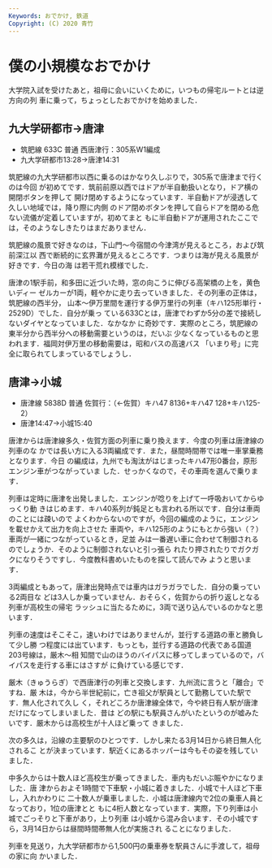 ```yaml
---
Keywords: おでかけ, 鉄道
Copyright: (C) 2020 青竹
---
```


# 僕の小規模なおでかけ

大学院入試を受けたあと，祖母に会いにいくために，いつもの帰宅ルートとは逆方向の列
車に乗って，ちょっとしたおでかけを始めました．

## 九大学研都市→唐津
- 筑肥線 633C 普通 西唐津行：305系W1編成
- 九大学研都市13:28→唐津14:31

筑肥線の九大学研都市以西に乗るのはかなり久しぶりで，305系で唐津まで行くのは今回
が初めてです．筑前前原以西ではドアが半自動扱いとなり，ドア横の開閉ボタンを押して
開け閉めするようになっています．半自動ドアが浸透して久しい地域では，降り際に内側
のドア閉めボタンを押して自らドアを閉める危ない流儀が定着していますが，初めてまと
もに半自動ドアが運用されたここでは，そのようなしきたりはまだありません．

筑肥線の風景で好きなのは，下山門～今宿間の今津湾が見えるところ，および筑前深江以
西で断続的に玄界灘が見えるところです．つまりは海が見える風景が好きです．今日の海
は若干荒れ模様でした．

唐津の1駅手前，和多田に近づいた時，窓の向こうに伸びる高架橋の上を，黄色いディー
ゼルカーが1両，軽やかに走り去っていきました．その列車の正体は，筑肥線の西半分，
山本～伊万里間を運行する伊万里行の列車（キハ125形単行・2529D）でした．自分が乗っ
ている633Cとは，唐津でわずか5分の差で接続しないダイヤとなっていました．なかなか
に奇妙です．実際のところ，筑肥線の東半分から西半分への移動需要というのは，だいぶ
少なくなっているものと思われます．福岡対伊万里の移動需要は，昭和バスの高速バス
「いまり号」に完全に取られてしまっているでしょうし．

## 唐津→小城
- 唐津線 5838D 普通 佐賀行：（←佐賀）キハ47 8136+キハ47 128+キハ125-2）
- 唐津14:47→小城15:40

唐津からは唐津線多久・佐賀方面の列車に乗り換えます．今度の列車は唐津線の列車のな
かでは長い方に入る3両編成です．また，昼間時間帯では唯一車掌乗務となります．今日
の編成は，九州でも淘汰がはじまったキハ47形0番台，原形エンジン車がつながっていま
した．せっかくなので，その車両を選んで乗ります．

列車は定時に唐津を出発しました．エンジンが唸りを上げて一呼吸おいてからゆっくり動
きはじめます．キハ40系列が鈍足とも言われる所以です．自分は車両のことには疎いので
よくわからないのですが，今回の編成のように，エンジンを載せかえて出力を向上させた
車両や，キハ125形のようにもとから強い（？）車両が一緒につながっているとき，足並
みは一番遅い車に合わせて制御されるのでしょうか．そのように制御されないと引っ張ら
れたり押されたりでガクガクになりそうですし．今度教科書めいたものを探して読んでみ
ようと思います．

3両編成ともあって，唐津出発時点では車内はガラガラでした．自分の乗っている2両目な
どは3人しか乗っていません．おそらく，佐賀からの折り返しとなる列車が高校生の帰宅
ラッシュに当たるために，3両で送り込んでいるのかなと思います．

列車の速度はそこそこ，速いわけではありませんが，並行する道路の車と勝負して少し勝
つ程度には出ています．もっとも，並行する道路の代表である国道203号線は，厳木～相
知間で山のほうのバイパスに移ってしまっているので，バイパスを走行する車にはさすが
に負けている感じです．

厳木（きゅうらぎ）で西唐津行の列車と交換します．九州流に言うと「離合」ですね．厳
木は，今から半世紀前に，亡き祖父が駅員として勤務していた駅です．無人化されて久し
く，それどころか唐津線全体で，今や終日有人駅が唐津だけになってしまいました．昔は
どの駅にも駅員さんがいたというのが嘘みたいです．厳木からは高校生が十人ほど乗って
きました．

次の多久は，沿線の主要駅のひとつです．しかし来たる3月14日から終日無人化されるこ
とが決まっています．駅近くにあるホッパーは今もその姿を残していました．

中多久からは十数人ほど高校生が乗ってきました．車内もだいぶ賑やかになりました．唐
津からおよそ1時間で下車駅・小城に着きました．小城で十人ほど下車し，入れかわりに
二十数人が乗車しました．小城は唐津線内で2位の乗車人員となっており，1位の唐津とと
もに4桁人数となっています．実際，下り列車は小城でごっそりと下車があり，上り列車
は小城から混み合います．その小城ですら，3月14日からは昼間時間帯無人化が実施され
ることになりました．

列車を見送り，九大学研都市から1,500円の乗車券を駅員さんに手渡して，祖母の家に向
かいました．

